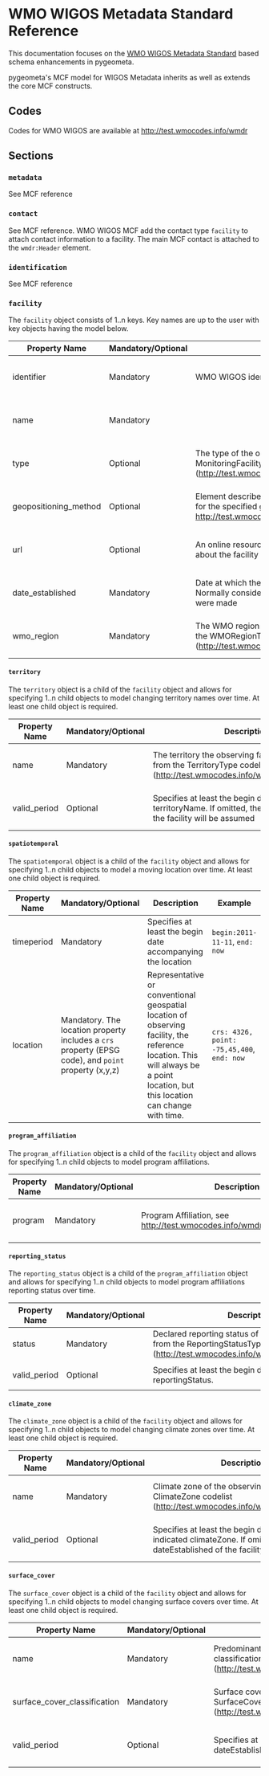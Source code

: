 # WMO WIGOS Metadata Standard Reference

This documentation focuses on the [WMO WIGOS Metadata Standard](https://library.wmo.int/opac/doc_num.php?explnum_id=3653) based schema
enhancements in pygeometa.

pygeometa's MCF model for WIGOS Metadata inherits as well as extends the core
MCF constructs.

## Codes

Codes for WMO WIGOS are available at http://test.wmocodes.info/wmdr

## Sections

### `metadata`

See MCF reference

### `contact`

See MCF reference.  WMO WIGOS MCF add the contact type `facility` to
attach contact information to a facility.  The main MCF contact is attached
to the `wmdr:Header` element.

### `identification`

See MCF reference

### `facility`

The `facility` object consists of 1..n keys.  Key names are up to the user
with key objects having the model below.

Property Name|Mandatory/Optional|Description|Example|Reference
-------------|------------------|-----------|-------|---------:
identifier|Mandatory|WMO WIGOS identifier|0-20008-0-JFJ|WIGOS Metadata Representation, Section 8.6.4
name|Mandatory|||WIGOS Metadata Representation, Section 4.3
type|Optional|The type of the observing facility from the MonitoringFacilityType codelist (http://test.wmocodes.info/wmdr/_FacilityType)|landFixed|WIGOS Metadata Representation, Section 4.3.2
geopositioning_method|Optional|Element describes the geospatial refer ence system used for the specified geolocation (codelist http://test.wmocodes.info/wmdr/_GeopositioningMethod)|gps|WIGOS Metadata Representation, Section 4.2.2
url|Optional|An online resource containing additional information about the facility or equipment|https://example.org/station/123|WIGOS Metadata Representation, Section 4.2.2
date_established|Mandatory|Date at which the observingFacility was established. Normally considered to be the date the first observations were made|2011-11-11T11:11:11Z|WIGOS Metadata Representation, Section 4.3.2
wmo_region|Mandatory|The WMO region the observing facility is located in, from the WMORegionType codelist (http://test.wmocodes.info/wmdr/_WMORegion)|northCentralAmericaCaribbean|WIGOS Metadata Representation, Section 4.3.2

#### `territory`

The `territory` object is a child of the `facility` object and
allows for specifying 1..n child objects to model changing territory names
over time.  At least one child object is required.

Property Name|Mandatory/Optional|Description|Example|Reference
-------------|------------------|-----------|-------|---------:
name|Mandatory|The territory the observing facility is located in, from the TerritoryType codelist (http://test.wmocodes.info/wmdr/_TerritoryName)|CAN|WIGOS Metadata Representation, Section 4.3.2
valid_period|Optional|Specifies at least the begin date of the indicated territoryName. If omitted, the dateEstablished of the facility will be assumed|`begin:2011-11-11`, `end: now`|WIGOS Metadata Representation, Section 4.3.2

#### `spatiotemporal`

The `spatiotemporal` object is a child of the `facility` object and
allows for specifying 1..n child objects to model a moving location
over time.  At least one child object is required.

Property Name|Mandatory/Optional|Description|Example|Reference
-------------|------------------|-----------|-------|---------:
timeperiod|Mandatory|Specifies at least the begin date accompanying the location|`begin:2011-11-11`, `end: now`|WIGOS Metadata Representation, Section 7.9
location|Mandatory.  The location property includes a `crs` property (EPSG code), and `point` property (x,y,z)|Representative or conventional geospatial location of observing facility, the reference location. This will always be a point location, but this location can change with time. |`crs: 4326, point: -75,45,400`, `end: now`|WIGOS Metadata Representation, Section 7.9

#### `program_affiliation`
The `program_affiliation` object is a child of the `facility` object and
allows for specifying 1..n child objects to model program affiliations.

Property Name|Mandatory/Optional|Description|Example|Reference
-------------|------------------|-----------|-------|---------:
program|Mandatory|Program Affiliation, see http://test.wmocodes.info/wmdr/ProgramAffiliation|`GOS`|WIGOS Metadata Representation, Section 4.3.2

#### `reporting_status`
The `reporting_status` object is a child of the `program_affiliation` object and
allows for specifying 1..n child objects to model program affiliations reporting status
over time.

Property Name|Mandatory/Optional|Description|Example|Reference
-------------|------------------|-----------|-------|---------:
status|Mandatory|Declared reporting status of the observing facility from the ReportingStatusType codelist (http://test.wmocodes.info/wmdr/_ReportingStatus)|oerational|
valid_period|Optional|Specifies at least the begin date of the indicated reportingStatus.|`begin:2011-11-11`, `end: now`|

#### `climate_zone`
The `climate_zone` object is a child of the `facility` object and
allows for specifying 1..n child objects to model changing climate zones over time.  At least one child object is required.

Property Name|Mandatory/Optional|Description|Example|Reference
-------------|------------------|-----------|-------|---------:
name|Mandatory|Climate zone of the observing facility, from the ClimateZone codelist (http://test.wmocodes.info/wmdr/_ClimateZone)|snowFullyHumidCoolSummer|WIGOS Metadata Representation, Section 4.3.2
valid_period|Optional|Specifies at least the begin date of the indicated climateZone. If omitted, the dateEstablished of the facility will be assumed|`begin:2011-11-11`, `end: now`|WIGOS Metadata Representation, Section 4.3.2

#### `surface_cover`
The `surface_cover` object is a child of the `facility` object and
allows for specifying 1..n child objects to model changing surface covers over time.  At least one child object is required.

Property Name|Mandatory/Optional|Description|Example|Reference
-------------|------------------|-----------|-------|---------:
name|Mandatory|Predominant surface cover, from the given surface cover classification scheme and the SurfaceCover codelist (http://test.wmocodes.info/wmdr/_SurfaceCover)|rainfedCroplands|WIGOS Metadata Representation, Section 4.3.2
surface_cover_classification|Mandatory|Surface cover classification scheme, from the SurfaceCoverClassification codelist (http://test.wmocodes.info/wmdr/_SurfaceCoverClassification)|globCover2009|WIGOS Metadata Representation, Section 4.3.2
valid_period|Optional|Specifies at least the begin date. If omitted, the dateEstablished of the facility will be assumed|`begin:2011-11-11`, `end: now`|WIGOS Metadata Representation, Section 4.3.2


